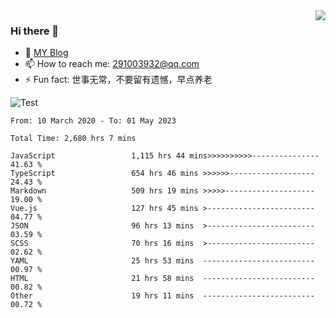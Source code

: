 <img align='right' src='https://github-readme-stats.vercel.app/api?username=niaogege&show_icons=true&theme=radical'/>

### Hi there 👋

- 🌱 [MY Blog](https://bythewayer.com/)
- 📫 How to reach me: 291003932@qq.com
- ⚡ Fun fact:  世事无常，不要留有遗憾，早点养老

![Test](https://github-readme-stats.vercel.app/api/top-langs/?username=niaogege&layout=compact)

<!--START_SECTION:waka-->

```text
From: 10 March 2020 - To: 01 May 2023

Total Time: 2,680 hrs 7 mins

JavaScript                 1,115 hrs 44 mins>>>>>>>>>>---------------   41.63 %
TypeScript                 654 hrs 46 mins >>>>>>-------------------   24.43 %
Markdown                   509 hrs 19 mins >>>>>--------------------   19.00 %
Vue.js                     127 hrs 45 mins >------------------------   04.77 %
JSON                       96 hrs 13 mins  >------------------------   03.59 %
SCSS                       70 hrs 16 mins  >------------------------   02.62 %
YAML                       25 hrs 53 mins  -------------------------   00.97 %
HTML                       21 hrs 58 mins  -------------------------   00.82 %
Other                      19 hrs 11 mins  -------------------------   00.72 %
```

<!--END_SECTION:waka-->
